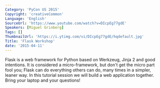 ```yaml
---
Category: 'PyCon US 2015'
Copyright: 'creativeCommon'
Language: 'English'
SourceUrl: 'https://www.youtube.com/watch?v=DIcpEg77gdE'
Speakers: [Miguel Grinberg]
Tags: []
ThumbnailUrl: 'https://i.ytimg.com/vi/DIcpEg77gdE/hqdefault.jpg'
Title: 'Flask Workshop'
date: '2015-04-11'
---
```

Flask is a web framework for Python based on Werkzeug, Jinja 2 and good intentions. It is considered a micro-framework, but don't get the micro part fool you; Flask can do everything others can do, many times in a simpler, leaner way. In this tutorial session we will build a web application together. Bring your laptop and your questions!
